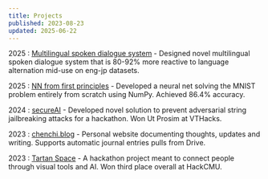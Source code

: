 ```yaml
---
title: Projects
published: 2023-08-23
updated: 2025-06-22
---
```


2025
: [Multilingual spoken dialogue system](https://github.com/chenchihwang/SDS) - Designed novel multilingual spoken dialogue system that is 80-92% more reactive to language alternation mid-use on eng-jp datasets.

2025
: [NN from first principles](https://github.com/chenchihwang/MNIST/tree/main/kaggle/two-layer) - Developed a neural net solving the MNIST problem entirely from scratch using NumPy. Achieved 86.4% accuracy.

2024
: [secureAI](https://devpost.com/software/secureai-3xu8p4) - Developed novel solution to prevent adversarial string jailbreaking attacks for a hackathon. Won Ut Prosim at VTHacks.

2023
: [chenchi.blog](https://www.chenchi.blog) - Personal website documenting thoughts, updates and writing. Supports automatic journal entries pulls from Drive.

2023
: [Tartan Space](https://devpost.com/software/tartanspace) - A hackathon project meant to connect people through visual tools and AI. Won third place overall at HackCMU.
